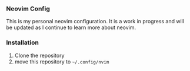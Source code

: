 
### Neovim Config
This is my personal neovim configuration. It is a work in progress and will be updated as I continue to learn more about neovim.

### Installation
1. Clone the repository
2. move this repository to `~/.config/nvim`
